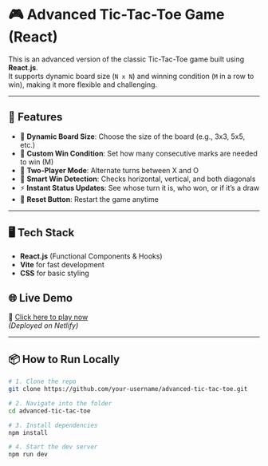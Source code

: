 # 🎮 Advanced Tic-Tac-Toe Game (React)

This is an advanced version of the classic Tic-Tac-Toe game built using **React.js**.  
It supports dynamic board size (`N x N`) and winning condition (`M` in a row to win), making it more flexible and challenging.

---

## 🚀 Features

- 🔢 **Dynamic Board Size**: Choose the size of the board (e.g., 3x3, 5x5, etc.)
- 🎯 **Custom Win Condition**: Set how many consecutive marks are needed to win (M)
- 👥 **Two-Player Mode**: Alternate turns between X and O
- 🧠 **Smart Win Detection**: Checks horizontal, vertical, and both diagonals
- ⚡ **Instant Status Updates**: See whose turn it is, who won, or if it’s a draw
- 🔁 **Reset Button**: Restart the game anytime

---

## 🖥️ Tech Stack

- **React.js** (Functional Components & Hooks)
- **Vite** for fast development
- **CSS** for basic styling 


## 🌐 Live Demo

🔗 [Click here to play now](https://advance-tic-tac-toe-pankaj.netlify.app/)  
*(Deployed on Netlify)*

---

## 📦 How to Run Locally

```bash
# 1. Clone the repo
git clone https://github.com/your-username/advanced-tic-tac-toe.git

# 2. Navigate into the folder
cd advanced-tic-tac-toe

# 3. Install dependencies
npm install

# 4. Start the dev server
npm run dev
